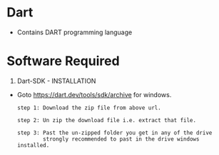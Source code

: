 # Dart
* Contains DART programming language 
# Software Required
   1. Dart-SDK - INSTALLATION
      
   * Goto https://dart.dev/tools/sdk/archive for windows.
     
         step 1: Download the zip file from above url.
     
         step 2: Un zip the download file i.e. extract that file.
     
         step 3: Past the un-zipped folder you get in any of the drive 
                 strongly recommended to past in the drive windows installed.
      


